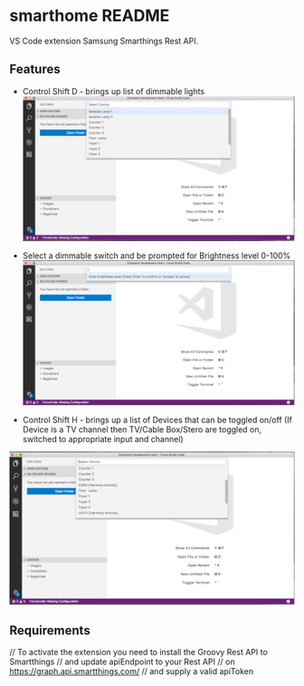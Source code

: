 # smarthome README

VS Code extension Samsung Smarthings Rest API.

## Features
 - Control Shift D - brings up list of dimmable lights
 ![Alt text](/img/dimmable_sw.png?raw=true "Dimmable Lights")

 - Select a dimmable switch and be prompted for Brightness level 0-100%
![Alt text](/img/brightness.png?raw=true "Brightness Level")

  - Control Shift H - brings up a list of Devices that can be toggled on/off
    (If Device is a TV channel then TV/Cable Box/Stero are toggled on, switched to
    appropriate input and channel)

![Alt text](/img/toggle_sw.png?raw=true "Toggleable Devices")


## Requirements

//  To activate the extension you need to install the Groovy Rest API to Smartthings 
//  and update apiEndpoint to your Rest API 
//  on https://graph.api.smartthings.com/
//  and supply a valid apiToken

